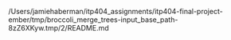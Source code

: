 /Users/jamiehaberman/itp404_assignments/itp404-final-project-ember/tmp/broccoli_merge_trees-input_base_path-8zZ6XKyw.tmp/2/README.md